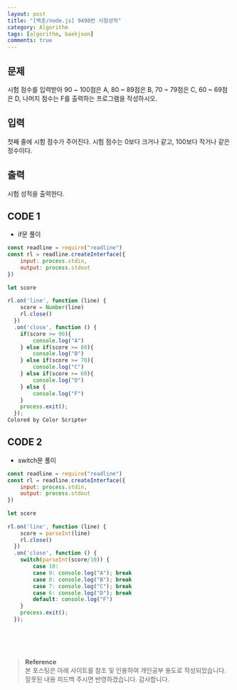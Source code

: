 ```yaml
---
layout: post
title: "[백준/node.js] 9498번 시험성적"
category: Algorithm
tags: [algorithm, baekjoon]
comments: true
---
```


## 문제
시험 점수를 입력받아 90 ~ 100점은 A, 80 ~ 89점은 B, 70 ~ 79점은 C, 60 ~ 69점은 D, 나머지 점수는 F를 출력하는 프로그램을 작성하시오.

## 입력
첫째 줄에 시험 점수가 주어진다. 시험 점수는 0보다 크거나 같고, 100보다 작거나 같은 정수이다.

## 출력
시험 성적을 출력한다.

## CODE 1
- if문 풀이

```javascript
const readline = require("readline")
const rl = readline.createInterface({
    input: process.stdin,
    output: process.stdout
})
 
let score 
 
rl.on('line', function (line) {
    score = Number(line)
    rl.close()
  })
  .on('close', function () {
    if(score >= 90){
        console.log("A")
    } else if(score >= 80){
        console.log("B")
    } else if(score >= 70){
        console.log("C")
    } else if(score >= 60){
        console.log("D")
    } else {
        console.log("F")
    }
    process.exit();
  });
Colored by Color Scripter
```
## CODE 2
- switch문 풀이

```javascript
const readline = require("readline")
const rl = readline.createInterface({
    input: process.stdin,
    output: process.stdout
})
 
let score 
 
rl.on('line', function (line) {
    score = parseInt(line)
    rl.close()
  })
  .on('close', function () {
    switch(parseInt(score/10)) {
        case 10:
        case 9: console.log("A"); break
        case 8: console.log("B"); break
        case 7: console.log("C"); break
        case 6: console.log("D"); break
        default: console.log("F")
    }
    process.exit();
  });

```


<br>
<br>
<br>

>**Reference**   
본 포스팅은 아래 사이트를 참조 및 인용하여 개인공부 용도로 작성되었습니다.   
잘못된 내용 피드백 주시면 반영하겠습니다. 감사합니다.   
[]()
